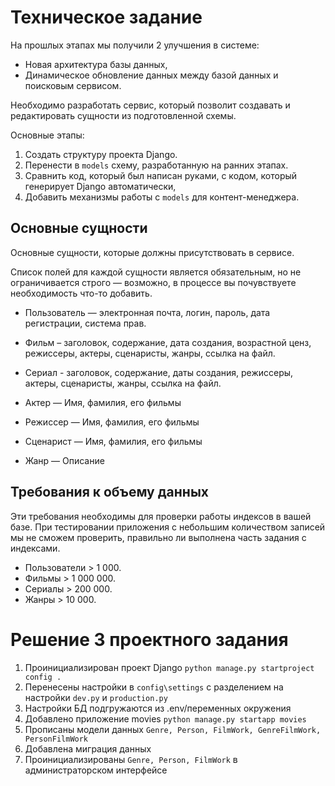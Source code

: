 # Техническое задание

На прошлых этапах мы получили 2 улучшения в системе:

- Новая архитектура базы данных,
- Динамическое обновление данных между базой данных и поисковым сервисом.

Необходимо разработать сервис, который позволит создавать и редактировать сущности из подготовленной
схемы.

Основные этапы:

1. Создать структуру проекта Django.
2. Перенести в `models` схему, разработанную на ранних этапах.
3. Сравнить код, который был написан руками, c кодом, который генерирует Django автоматически,
4. Добавить механизмы работы с `models` для контент-менеджера.

## Основные сущности

Основные сущности, которые должны присутствовать в сервисе.

Список полей для каждой сущности является обязательным, но не ограничивается строго — возможно, в
процессе вы почувствуете необходимость что-то добавить.

- Пользователь — электронная почта, логин, пароль, дата регистрации, система прав.

- Фильм – заголовок, содержание, дата создания, возрастной ценз, режиссеры, актеры, сценаристы,
  жанры, ссылка на файл.
- Сериал - заголовок, содержание, даты создания, режиссеры, актеры, сценаристы, жанры, ссылка на
  файл.

- Актер — Имя, фамилия, его фильмы
- Режиссер — Имя, фамилия, его фильмы
- Сценарист — Имя, фамилия, его фильмы
- Жанр — Описание

## Требования к объему данных

Эти требования необходимы для проверки работы индексов в вашей базе. При тестировании приложения с
небольшим количеством записей мы не сможем проверить, правильно ли выполнена часть задания с
индексами.

- Пользователи > 1 000.
- Фильмы > 1 000 000.
- Сериалы > 200 000.
- Жанры > 10 000.

# Решение 3 проектного задания

1. Проинициализирован проект Django `python manage.py startproject config .`
2. Перенесены настройки в `config\settings`  с разделением на настройки `dev.py` и `production.py`
3. Настройки БД подгружаются из .env/переменных окружения
4. Добавлено приложение movies `python manage.py startapp movies `
5. Прописаны модели данных `Genre, Person, FilmWork, GenreFilmWork, PersonFilmWork`
6. Добавлена миграция данных
7. Проинициализированы `Genre, Person, FilmWork` в администраторском интерфейсе

